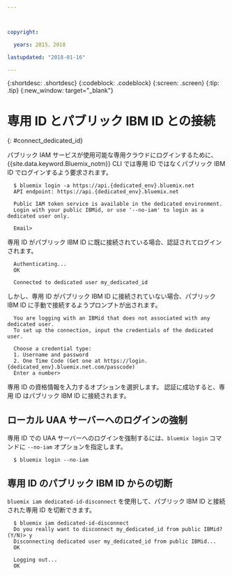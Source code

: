 ```yaml
---



copyright:

  years: 2015，2018

lastupdated: "2018-01-16"

---
```


{:shortdesc: .shortdesc}
{:codeblock: .codeblock}
{:screen: .screen}
{:tip: .tip}
{:new_window: target="_blank"}

# 専用 ID とパブリック IBM ID との接続
{: #connect_dedicated_id}

パブリック IAM サービスが使用可能な専用クラウドにログインするために、{{site.data.keyword.Bluemix_notm}} CLI では専用 ID ではなくパブリック IBM ID でログインするよう要求されます。


```
  $ bluemix login -a https://api.{dedicated_env}.bluemix.net
  API endpoint: https://api.{dedicated_env}.bluemix.net

  Public IAM token service is available in the dedicated environment.
  Login with your public IBMid, or use '--no-iam' to login as a dedicated user only.

  Email>
```

専用 ID がパブリック IBM ID に既に接続されている場合、認証されてログインされます。

```
  Authenticating...
  OK

  Connected to dedicated user my_dedicated_id
```

しかし、専用 ID がパブリック IBM ID に接続されていない場合、パブリック IBM ID に手動で接続するようプロンプトが出されます。

```
  You are logging with an IBMid that does not associated with any dedicated user.
  To set up the connection, input the credentials of the dedicated user.

  Choose a credential type:
  1. Username and password
  2. One Time Code (Get one at https://login.{dedicated_env}.bluemix.net.com/passcode)
  Enter a number>
```

専用 ID の資格情報を入力するオプションを選択します。 認証に成功すると、専用 ID はパブリック IBM ID に接続されます。

## ローカル UAA サーバーへのログインの強制

専用 ID での UAA サーバーへのログインを強制するには、`bluemix login` コマンドに `--no-iam` オプションを指定します。

```
  $ bluemix login --no-iam
```

## 専用 ID のパブリック IBM ID からの切断 

`bluemix iam dedicated-id-disconnect` を使用して、パブリック IBM ID と接続された専用 ID を切断できます。

```
  $ bluemix iam dedicated-id-disconnect
  Do you really want to disconnect my_dedicated_id from public IBMid? (Y/N)> y
  Disconnecting dedicated user my_dedicated_id from public IBMid...
  OK

  Logging out...
  OK
```
